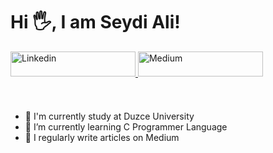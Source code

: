# Hi 🖐, I am Seydi Ali!

<a href="https://www.linkedin.com/in/seydi-ali-iclek" target="_blank">
<img src=https://i.hizliresim.com/fcfcldk.png alt=Linkedin width=200" height="40" style="margin-bottom: 10px;" />
</a>

<a href="https://medium.com/@seydialiiclek" target="_blank">
<img src=https://i.hizliresim.com/halzm4y.png alt=Medium width="200" height="40" style="margin-bottom: 10px;" />
</a>

&nbsp;


- 🔭 I'm currently study at Duzce University
- 🌱 I’m currently learning C Programmer Language
- 📝 I regularly write articles on Medium
<!--
**Themilkshake/Themilkshake** is a ✨ _special_ ✨ repository because its `README.md` (this file) appears on your GitHub profile.

Here are some ideas to get you started:

- 🔭 I’m currently working on ...
- 🌱 I’m currently learning ...
- 👯 I’m looking to collaborate on ...
- 🤔 I’m looking for help with ...
- 💬 Ask me about ...
- 📫 How to reach me: ...
- 😄 Pronouns: ...
- ⚡ Fun fact: ...
-->

